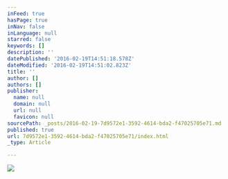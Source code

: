 ```yaml
---
inFeed: true
hasPage: true
inNav: false
inLanguage: null
starred: false
keywords: []
description: ''
datePublished: '2016-02-19T14:51:18.578Z'
dateModified: '2016-02-19T14:51:02.823Z'
title: ''
author: []
authors: []
publisher:
  name: null
  domain: null
  url: null
  favicon: null
sourcePath: _posts/2016-02-19-7d9572e1-3592-4614-bda2-f47025705e71.md
published: true
url: 7d9572e1-3592-4614-bda2-f47025705e71/index.html
_type: Article

---
```

![](https://the-grid-user-content.s3-us-west-2.amazonaws.com/6f0985bd-6b1d-4988-928b-645ad7e6ae99.jpg)